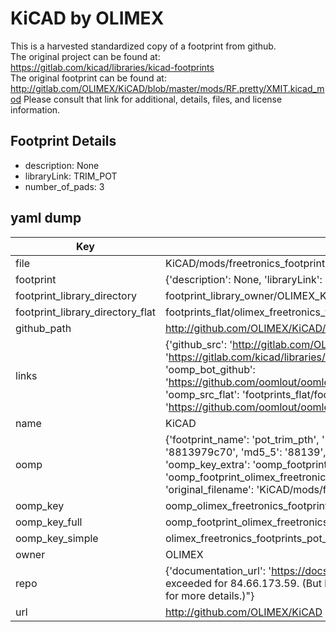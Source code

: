 # KiCAD by OLIMEX  
This is a harvested standardized copy of a footprint from github.  
The original project can be found at:  
https://gitlab.com/kicad/libraries/kicad-footprints  
The original footprint can be found at:
http://gitlab.com/OLIMEX/KiCAD/blob/master/mods/RF.pretty/XMIT.kicad_mod
Please consult that link for additional, details, files, and license information.  
## Footprint Details
* description: None  
* libraryLink: TRIM_POT  
* number_of_pads: 3  
## yaml dump  
| Key | Value |  
| --- | --- |  
| file | KiCAD/mods/freetronics_footprints.pretty/POT_TRIM_PTH.kicad_mod |  
| footprint | {'description': None, 'libraryLink': 'TRIM_POT', 'number_of_pads': 3} |  
| footprint_library_directory | footprint_library_owner/OLIMEX_KiCAD |  
| footprint_library_directory_flat | footprints_flat/olimex_freetronics_footprints_pot_trim_pth/working |  
| github_path | http://github.com/OLIMEX/KiCAD/blob/master/mods/freetronics_footprints.pretty/POT_TRIM_PTH.kicad_mod |  
| links | {'github_src': 'http://gitlab.com/OLIMEX/KiCAD/blob/master/mods/RF.pretty/XMIT.kicad_mod', 'github_src_repo': 'https://gitlab.com/kicad/libraries/kicad-footprints', 'oomp_bot': 'footprints/olimex_freetronics_footprints_pot_trim_pth/working', 'oomp_bot_github': 'https://github.com/oomlout/oomlout_oomp_footprint_bot/tree/main/footprints/olimex_freetronics_footprints_pot_trim_pth/working', 'oomp_src_flat': 'footprints_flat/footprints_flat/olimex_freetronics_footprints_pot_trim_pth/working', 'oomp_src_flat_github': 'https://github.com/oomlout/oomlout_oomp_footprint_src/tree/main/footprints_flat/olimex_freetronics_footprints_pot_trim_pth/working'} |  
| name | KiCAD |  
| oomp | {'footprint_name': 'pot_trim_pth', 'library_name': 'freetronics_footprints', 'md5': '8813979c70a28e1d11a5947574a6141a', 'md5_10': '8813979c70', 'md5_5': '88139', 'md5_6': '881397', 'oomp_key': 'oomp_olimex_freetronics_footprints_pot_trim_pth', 'oomp_key_extra': 'oomp_footprint_olimex_freetronics_footprints_pot_trim_pth', 'oomp_key_full': 'oomp_footprint_olimex_freetronics_footprints_pot_trim_pth_881397', 'oomp_key_simple': 'olimex_freetronics_footprints_pot_trim_pth', 'original_filename': 'KiCAD/mods/freetronics_footprints.pretty/POT_TRIM_PTH.kicad_mod', 'owner_name': 'olimex'} |  
| oomp_key | oomp_olimex_freetronics_footprints_pot_trim_pth |  
| oomp_key_full | oomp_footprint_olimex_freetronics_footprints_pot_trim_pth |  
| oomp_key_simple | olimex_freetronics_footprints_pot_trim_pth |  
| owner | OLIMEX |  
| repo | {'documentation_url': 'https://docs.github.com/rest/overview/resources-in-the-rest-api#rate-limiting', 'message': "API rate limit exceeded for 84.66.173.59. (But here's the good news: Authenticated requests get a higher rate limit. Check out the documentation for more details.)"} |  
| url | http://github.com/OLIMEX/KiCAD |  

